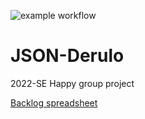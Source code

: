 ![example workflow](https://github.com/Tremirre/JSON-Derulo/actions/workflows/ci.yml/badge.svg)
# JSON-Derulo
2022-SE Happy group project

[Backlog spreadsheet]([https://link-url-here.org](https://docs.google.com/spreadsheets/d/1snoNaANvmkU_s5jLTBE-dwGblURYwB8H/edit?usp=sharing&ouid=111704599114688901296&rtpof=true&sd=true))
